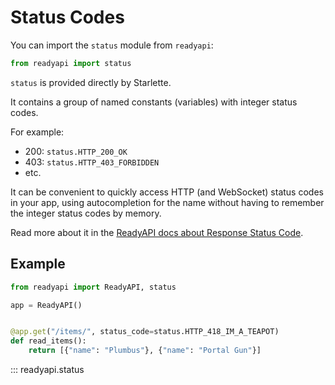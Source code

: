 # Status Codes

You can import the `status` module from `readyapi`:

```python
from readyapi import status
```

`status` is provided directly by Starlette.

It contains a group of named constants (variables) with integer status codes.

For example:

- 200: `status.HTTP_200_OK`
- 403: `status.HTTP_403_FORBIDDEN`
- etc.

It can be convenient to quickly access HTTP (and WebSocket) status codes in your app, using autocompletion for the name without having to remember the integer status codes by memory.

Read more about it in the [ReadyAPI docs about Response Status Code](https://readyapi.khulnasoft.com/tutorial/response-status-code/).

## Example

```python
from readyapi import ReadyAPI, status

app = ReadyAPI()


@app.get("/items/", status_code=status.HTTP_418_IM_A_TEAPOT)
def read_items():
    return [{"name": "Plumbus"}, {"name": "Portal Gun"}]
```

::: readyapi.status
